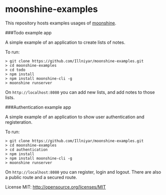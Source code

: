 moonshine-examples
====================
 

This repository hosts examples usages of [moonshine](https://github.com/Illniyar/moonshine).

###Todo example app

A simple example of an application to create lists of notes. 

To run:
```
> git clone https://github.com/Illniyar/moonshine-examples.git
> cd moonshine-examples
> cd todo
> npm install
> npm install moonshine-cli -g
> moonshine runserver
```

On `http://localhost:8080` you can add new lists, and add notes to those lists.

###Authentication example app

A simple example of an application to show user authentication and registeration.

To run:
```
> git clone https://github.com/Illniyar/moonshine-examples.git
> cd moonshine-examples
> cd authentication
> npm install
> npm install moonshine-cli -g
> moonshine runserver
```

On `http://localhost:8080` you can register, login and logout. There are also a public route and a secured route.


License MIT:
http://opensource.org/licenses/MIT
